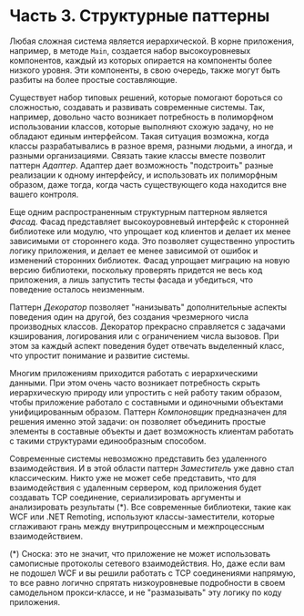 # Часть 3. Структурные паттерны

Любая сложная система является иерархической. В корне приложения, например, в методе `Main`, создается набор высокоуровневых компонентов, каждый из которых опирается на компоненты более низкого уровня. Эти компоненты, в свою очередь, также могут быть разбиты на более простые составляющие.

Существует набор типовых решений, которые помогают бороться со сложностью, создавать и развивать современные системы. Так, например, довольно часто возникает потребность в полиморфном использовании классов, которые выполняют схожую задачу, но не обладают единым интерфейсом. Такая ситуация возможна, когда классы разрабатывались в разное время, разными людьми, а иногда, и разными организациями. Связать такие классы вместе позволит паттерн *Адаптер*. Адаптер дает возможность "подстроить" разные реализации к одному интерфейсу, и использовать их полиморфным образом, даже тогда, когда часть существующего кода находится вне вашего контроля.

Еще одним распространенным структурным паттерном является *Фасад*. Фасад представляет высокоуровневый интерфейс к сторонней библиотеке или модулю, что упрощает код клиентов и делает их менее зависимыми от стороннего кода. Это позволяет существенно упростить логику приложения, и делает ее менее зависимой от ошибок и изменений сторонних библиотек. Фасад упрощает миграцию на новую версию библиотеки, поскольку проверять придется не весь код приложения, а лишь запустить тесты фасада и убедиться, что поведение осталось неизменным.

Паттерн *Декоратор* позволяет "нанизывать" дополнительные аспекты поведения один на другой, без создания чрезмерного числа производных классов. Декоратор прекрасно справляется с задачами кэширования, логирования или c ограничением числа вызовов. При этом за каждый аспект поведения будет отвечать выделенный класс, что упростит понимание и развитие системы.

Многим приложениям приходится работать с иерархическими данными. При этом очень часто возникает потребность скрыть иерархическую природу или упростить с ней работу таким образом, чтобы приложение работало с составными и одиночными объектами унифицированным образом. Паттерн *Компоновщик* предназначен для решения именно этой задачи: он позволяет объединить простые элементы в составные объекты и дает возможность клиентам работать с такими структурами единообразным способом.

Современные системы невозможно представить без удаленного взаимодействия.
И в этой области паттерн *Заместитель* уже давно стал классическим. Никто уже не может себе представить, что для взаимодействия с удаленным сервером, код приложения будет создавать TCP соединение, сериализировать аргументы и анализировать результаты (*). Все современные библиотеки, такие как WCF или .NET Remoting, используют классы-заместители, которые сглаживают грань между внутрипроцессным и межпроцессным взаимодействием.

(*) Сноска: это не значит, что приложение не может использовать самописные протоколы сетевого взаимодействия. Но, даже если вам не подошел WCF и вы решили работать с TCP соединениями напрямую, то все равно логично спрятать низкоуровневые подробности в своем самодельном прокси-классе, и не "размазывать" эту логику по коду приложения.